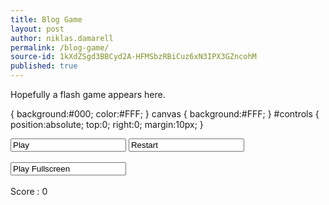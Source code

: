 ```yaml
---
title: Blog Game
layout: post
author: niklas.damarell
permalink: /blog-game/
source-id: 1kXdZSgd3BBCyd2A-HFMSbzRBiCuz6xN3IPX3GZncohM
published: true
---
```

Hopefully a flash game appears here.

<html>
<head>
<meta http-equiv="Content-Type" content="text/html; charset=utf-8">
<title>Feed the Snake v 1.1 beta</title>
<style>
</style>
<body>
{
    background:#000;
    color:#FFF;
}
canvas
{
    background:#FFF;
}
#controls
{
    position:absolute;
    top:0;
    right:0;
    margin:10px;
}
<script>
var snake = window.snake || {};
function launchFullscreen(element) {
  if(element.requestFullscreen) {
    element.requestFullscreen();
  } else if(element.mozRequestFullScreen) {
    element.mozRequestFullScreen();
  } else if(element.webkitRequestFullscreen) {
    element.webkitRequestFullscreen();
  } else if(element.msRequestFullscreen) {
    element.msRequestFullscreen();
  }
}
window.onload = function(){
    document.addEventListener("fullscreenchange", function(){snake.game.adjust();});
    document.addEventListener("webkitfullscreenchange", function(){snake.game.adjust();});
    document.addEventListener("mozfullscreenchange", function(){snake.game.adjust();});
    document.addEventListener("MSFullscreenChange", function(){snake.game.adjust();});

    snake.game = (function()
    {
        var canvas = document.getElementById('canvas');
        var ctx = canvas.getContext('2d');
        var status=false;
        var score = 0;
        var old_direction = 'right';
        var direction = 'right';
        var block = 10;
        var score = 0;
        var refresh_rate = 250;
        var pos = [[5,1],[4,1],[3,1],[2,1],[1,1]];
        var scoreboard = document.getElementById('scoreboard');
        var control = document.getElementById('controls');
        var keys = {
            37 : 'left',
            38 : 'up',
            39 : 'right',
            40 : 'down'
            };
        function adjust()
        {
            if (document.fullscreenElement || document.webkitFullscreenElement || document.mozFullScreenElement || document.msFullscreenElement )
            {
                canvas.width=window.innerWidth;
                canvas.height=window.innerHeight;
                control.style.display='none';
            }
            else
            {
                canvas.width=850;
                canvas.height=600;
                control.style.display='inline';
            }
        }
        var food = [Math.round(Math.random(4)(canvas.width - 10)), Math.round(Math.random(4)(canvas.height - 10)),];
        function todraw()
        {
            for(var i = 0; i < pos.length; i++)
            {
                draw(pos[i]);
            }
        }
        function giveLife()
        {
            var nextPosition = pos[0].slice();
            switch(old_direction)
            {
                case 'right':
                    nextPosition[0] += 1;
                    break;
                case 'left':
                    nextPosition[0] -= 1;
                    break;
                case 'up':
                    nextPosition[1] -= 1;
                    break;
                case 'down':
                    nextPosition[1] += 1;
                    break;    
            }
            pos.unshift(nextPosition);
            pos.pop();
        }
        function grow()
        {
            var nextPosition = pos[0].slice();
            switch(old_direction)
            {
                case 'right':
                    nextPosition[0] += 1;
                    break;
                case 'left':
                    nextPosition[0] -= 1;
                    break;
                case 'up':
                    nextPosition[1] -= 1;
                    break;
                case 'down':
                    nextPosition[1] += 1;
                    break;    
            }
            pos.unshift(nextPosition);
        }
        function loop()
        {
            ctx.clearRect(0,0,canvas.width,canvas.height);
            todraw();
            giveLife();
            feed();
            if(is_catched(pos[0][0]*block,pos[0][1]*block,block,block,food[0],food[1],10,10))
            {
                score += 10;
                createfood();
                scoreboard.innerHTML = score;
                grow();
                if(refresh_rate > 100)
                {
                    refresh_rate -=5;
                }
            }
            snake.game.status = setTimeout(function() { loop(); },refresh_rate);
        }
        window.onkeydown = function(event){
             direction = keys[event.keyCode];
                if(direction)
                {
                    setWay(direction);
                    event.preventDefault();
                }
            };
        function setWay(direction)
        {
            switch(direction)
            {
                case 'left':
                    if(old_direction!='right')
                    {
                        old_direction = direction;
                    }
                    break;
                case 'right':
                    if(old_direction!='left')
                    {
                        old_direction = direction;
                    }
                    break;
                case 'up':
                    if(old_direction!='down')
                    {
                        old_direction = direction;
                    }
                    break;
                case 'down':
                    if(old_direction!='up')
                    {
                        old_direction = direction;
                    }
                    break;
            }

        }
        function feed()
        {
            ctx.beginPath();
            ctx.fillStyle = "#ff0000";
            ctx.fillRect(food[0],food[1],10,10);
            ctx.fill();
            ctx.closePath();
        }
        function createfood()
        {
            food = [Math.round(Math.random(4)*850), Math.round(Math.random(4)*600)];
        }
        function is_catched(ax,ay,awidth,aheight,bx,by,bwidth,bheight) {
            return !(
            ((ay + aheight) < (by)) ||
            (ay > (by + bheight)) ||
            ((ax + awidth) < bx) ||
            (ax > (bx + bwidth))
            );
        }
        function draw(pos)
        {
            var x = pos[0] * block;
            var y = pos[1] * block;
            if(x >= canvas.width || x <= 0 || y >= canvas.height || y<= 0)
            {
                    document.getElementById('pause').disabled='true';
                    snake.game.status=false;
                    ctx.clearRect(0,0,canvas.width,canvas.height);
                    ctx.font='40px san-serif';
                    ctx.fillText('Game Over',300,250);
                    ctx.font = '20px san-serif';
                    ctx.fill'#000000';
                    ctx.fillText('To Play again Refresh the page or click the Restarts button',200,300);
                    throw ('Game Over');
            }
            else
            {
                ctx.beginPath();
                ctx.fill'#000000';
                ctx.fillRect(x,y,block,block);
                ctx.closePath();
            }
        }
        function pause(elem)
        {
            if(snake.game.status)
            {
                clearTimeout(snake.game.status);
                snake.game.status=false;
                elem.value='Play'
            }
            else
            {
                loop();
                elem.value='Pause';
            }
        }
        function begin()
        {
            loop();
        }
        function restart()
        {
            location.reload();
        }
        function start()
        {
            ctx.fill'#000000';
            ctx.fillRect(0,0,canvas.width,canvas.height);
            ctx.fill'#ffffff';
            ctx.font='40px helvatica';
            ctx.fillText('Vignesh',370,140);
            ctx.font='20px san-serif';
            ctx.fillText('presents',395,190);
            ctx.font='italic 60px san-serif';
            ctx.fillText('Feed The Snake',240,280);
            var img = new Image();
            img.onload = function()
            {
                ctx.drawImage(img,300,300,200,200);
                ctx.fillRect(410,330,10,10);
            }
            img.src ='snake.png';
        }
        function fullscreen()
        {
            launchFullscreen(canvas);
        }
        return {
            pause: pause,
            restart : restart,
            start : start,
            begin: begin,
            fullscreen : fullscreen,
            adjust : adjust,
        };
    })();
    snake.game.start();
}
</script>
</head>
<body>
<canvas width="850" height="600" id="canvas" onclick="snake.game.begin();">
</canvas>
<div id="controls" >
    <input id="pause" value="Play" onClick="snake.game.pause(this);" accesskey="p">
    <input id="restart" value="Restart" onClick="snake.game.restart();">
    <br/><br/>
    <input id="fullscreen" value="Play Fullscreen" onClick="snake.game.fullscreen();">
    <br/><br/>
    <div >
    Score : 
    <span id="scoreboard">0</span>
    </div>
</div>
</body>
</html>
